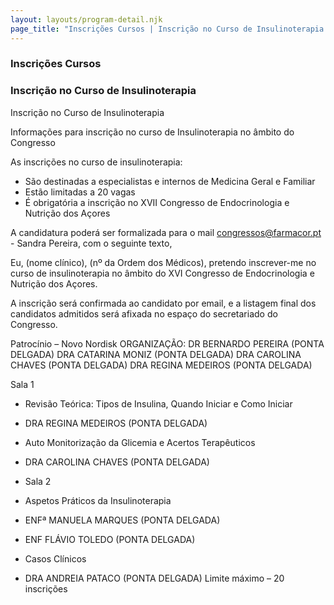 ```yaml
---
layout: layouts/program-detail.njk
page_title: "Inscrições Cursos | Inscrição no Curso de Insulinoterapia "
---
```

### Inscrições Cursos
### Inscrição no Curso de Insulinoterapia


Inscrição no Curso de Insulinoterapia

Informações para inscrição no curso de Insulinoterapia no âmbito do Congresso

As inscrições no curso de insulinoterapia:
- São destinadas a especialistas e internos de Medicina Geral e Familiar
- Estão limitadas a 20 vagas
- É obrigatória a inscrição no XVII Congresso de Endocrinologia e Nutrição dos Açores

A candidatura poderá ser formalizada para o mail congressos@farmacor.pt - Sandra Pereira, com o seguinte texto,

Eu, (nome clínico), (nº da Ordem dos Médicos), pretendo inscrever-me no curso de insulinoterapia no âmbito do XVI Congresso de Endocrinologia e Nutrição dos Açores.

A inscrição será confirmada ao candidato por email, e a listagem final dos candidatos admitidos será afixada no espaço do secretariado do Congresso.

Patrocínio – Novo Nordisk
ORGANIZAÇÃO: DR BERNARDO PEREIRA (PONTA DELGADA)
DRA CATARINA MONIZ (PONTA DELGADA)
DRA CAROLINA CHAVES (PONTA DELGADA)
DRA REGINA MEDEIROS (PONTA DELGADA)

Sala 1
- Revisão Teórica: Tipos de Insulina, Quando Iniciar e Como Iniciar
- DRA REGINA MEDEIROS (PONTA DELGADA)
- Auto Monitorização da Glicemia e Acertos Terapêuticos
- DRA CAROLINA CHAVES (PONTA DELGADA)

- Sala 2
- Aspetos Práticos da Insulinoterapia
- ENFª MANUELA MARQUES (PONTA DELGADA)
- ENF FLÁVIO TOLEDO (PONTA DELGADA)
- Casos Clínicos
- DRA ANDREIA PATACO (PONTA DELGADA)
Limite máximo – 20 inscrições
